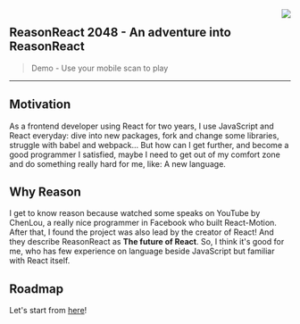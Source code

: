 <img src="http://makeupforever.oss-cn-hangzhou.aliyuncs.com/qr.png" align="right" />

## ReasonReact 2048 - An adventure into ReasonReact
> Demo - Use your mobile scan to play
***

## Motivation
As a frontend developer using React for two years, I use JavaScript and React everyday: dive into new packages, fork and change some libraries, struggle with babel and webpack... But how can I get further, and become a good programmer I satisfied, maybe I need to get out of my comfort zone and do something really hard for me, like: A new language.

## Why Reason
I get to know reason because watched some speaks on YouTube by ChenLou, a really nice programmer in Facebook who built React-Motion. After that, I found the project was also lead by the creator of React! And they describe ReasonReact as **The future of React**. So, I think it's good for me, who has few experience on language beside JavaScript but familiar with React itself.

## Roadmap
Let's start from [here](https://github.com/LIU9293/reason-react-2048/blob/master/roadmap/day1.md)!
